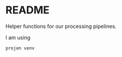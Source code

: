 # README #
Helper functions for our processing pipelines.

I am using 

<!-- venv commands -->
<!-- start venv env -->
```bash
projen venv
```

